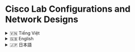 # Cisco Lab Configurations and Network Designs

<!-- Vietnamese -->
<details>
  <summary>🇻🇳 Tiếng Việt</summary>

## Giới thiệu

Repository này chứa các file cấu hình (packet tracer files - `.pkt`) và tài liệu thiết kế cho các bài lab mạng Cisco, bao gồm nhiều chủ đề như:

*   **Cisco Security:** Các cấu hình liên quan đến bảo mật mạng Cisco (có thể là các bài lab về CCNA Security).
*   **OSPF (Open Shortest Path First):** Cấu hình định tuyến OSPF cơ bản và nâng cao (với nhiều subnet).
*   **RIP (Routing Information Protocol):** Cấu hình định tuyến RIP.
*   **Switchport VLAN:** Cấu hình VLAN cơ bản và trunking trên switch.
*   **VTP (VLAN Trunking Protocol):** Cấu hình VTP để quản lý VLAN tập trung.
*   **Webserver and AP (Access Point):** Cấu hình tích hợp webserver và access point.

## Nội dung

*   **`Cisco Security Project (CCNA).pkt`:**  File Packet Tracer chứa các cấu hình bảo mật Cisco (có thể liên quan đến CCNA Security).  Các lệnh cấu hình có thể bao gồm:
    *   `username <username> privilege <level> secret <password>` (Tạo user)
    *   `enable secret <password>` (Đặt mật khẩu enable)
    *   `line vty 0 4`
    *   `login local` (Yêu cầu đăng nhập bằng user local)
    *   `transport input ssh` (Chỉ cho phép kết nối SSH)
    *   `ip access-list standard <acl-name>` (Tạo access list)
    *   `ip access-group <acl-name> in` (Áp dụng access list vào interface)
    *   `service password-encryption`
    *   `security passwords min-length <length>`
    *	`login block-for <seconds> attempts <number> within <seconds>`
  	*	`ip ssh version 2`
*   **`OSPF Routing Basic.pkt`:** Cấu hình OSPF cơ bản. Các lệnh:
    *   `router ospf <process-id>`
    *   `network <network-address> <wildcard-mask> area <area-id>`
    *   `show ip ospf neighbor` (Kiểm tra neighbor)
    *   `show ip route ospf` (Xem route OSPF)
*   **`OSPF Routing With 18 Subnets.pkt`:** Cấu hình OSPF với nhiều subnet.  Các lệnh tương tự như trên, nhưng có thể có cấu hình area phức tạp hơn.
*   **`Rip Routing With 22 Subnets.pkt`:** Cấu hình RIP với nhiều subnet.  Các lệnh:
    *   `router rip`
    *   `version 2`
    *   `network <network-address>` (Chú ý: RIP sử dụng classful network address)
    *   `no auto-summary` (Rất quan trọng khi dùng RIPv2)
    *   `show ip route rip` (Xem route RIP)
*   **`Swport Vlan Basic.pkt`:** Cấu hình VLAN cơ bản trên switch.  Các lệnh:
    *   `vlan <vlan-id>`
    *   `name <vlan-name>`
    *   `interface <interface-name>`
    *   `switchport mode access`
    *   `switchport access vlan <vlan-id>`
    *   `show vlan brief`
*   **`Swport Vlan Trunking.pkt`:** Cấu hình trunking trên switch.  Các lệnh:
    *   `interface <interface-name>`
    *   `switchport mode trunk`
    *   `switchport trunk encapsulation dot1q`
    *   `switchport trunk allowed vlan <vlan-list>`
    *   `show interfaces trunk`
*   **`VLAN and Trunking With OSPF For 18 Subnets.pkt`:** Kết hợp cấu hình VLAN, trunking, và OSPF.
*   **`VLAN Trunking with VTP - OSPF - Web and AP For 24 Subnets.pkt`:** Cấu hình toàn diện, bao gồm VLAN, trunking, VTP, OSPF, webserver, và access point.  Các lệnh bổ sung có thể bao gồm:
    *   `vtp mode {server | client | transparent}`
    *   `vtp domain <domain-name>`
    *   `vtp password <password>`
    *   `ip address <ip-address> <subnet-mask>` (Cấu hình IP cho interface, webserver)
    * Cấu hình DHCP pool, cấu hình WLC, và cấu hình AP (tùy thuộc vào mô phỏng).

## Hướng dẫn

1.  **Cài đặt Cisco Packet Tracer:** Bạn cần cài đặt Cisco Packet Tracer để mở và xem các file `.pkt`.
2.  **Mở file:** Mở file `.pkt` tương ứng trong Packet Tracer.
3.  **Khám phá cấu hình:** Sử dụng các lệnh `show` để xem cấu hình của các thiết bị (router, switch).  Ví dụ: `show running-config`, `show ip interface brief`, `show vlan brief`, `show ip route`, v.v.

</details>

<!-- English -->
<details>
  <summary>🇬🇧 English</summary>

## Introduction

This repository contains Packet Tracer files (`.pkt`) and design documents for Cisco network labs, covering various topics such as:

*   **Cisco Security:** Configurations related to Cisco network security (possibly CCNA Security labs).
*   **OSPF (Open Shortest Path First):** Basic and advanced OSPF routing configurations (with multiple subnets).
*   **RIP (Routing Information Protocol):** RIP routing configuration.
*   **Switchport VLAN:** Basic VLAN and trunking configurations on switches.
*   **VTP (VLAN Trunking Protocol):** VTP configuration for centralized VLAN management.
*   **Webserver and AP (Access Point):** Integrated webserver and access point configuration.

## Contents

*   **`Cisco Security Project (CCNA).pkt`:**  Packet Tracer file containing Cisco security configurations (potentially related to CCNA Security).  Possible commands include:
    *   `username <username> privilege <level> secret <password>`
    *   `enable secret <password>`
    *   `line vty 0 4`
    *   `login local`
    *   `transport input ssh`
    *   `ip access-list standard <acl-name>`
    *   `ip access-group <acl-name> in`
    *   `service password-encryption`
    *   `security passwords min-length <length>`
    * `login block-for <seconds> attempts <number> within <seconds>`
    * `ip ssh version 2`
*   **`OSPF Routing Basic.pkt`:** Basic OSPF configuration. Commands:
    *   `router ospf <process-id>`
    *   `network <network-address> <wildcard-mask> area <area-id>`
    *   `show ip ospf neighbor`
    *   `show ip route ospf`
*   **`OSPF Routing With 18 Subnets.pkt`:** OSPF configuration with multiple subnets. Similar commands as above, but may involve more complex area configurations.
*   **`Rip Routing With 22 Subnets.pkt`:** RIP configuration with multiple subnets. Commands:
    *   `router rip`
    *   `version 2`
    *   `network <network-address>` (Note: RIP uses classful network addresses)
    *   `no auto-summary` (Crucial when using RIPv2)
    *   `show ip route rip`
*   **`Swport Vlan Basic.pkt`:** Basic VLAN configuration on a switch. Commands:
    *   `vlan <vlan-id>`
    *   `name <vlan-name>`
    *   `interface <interface-name>`
    *   `switchport mode access`
    *   `switchport access vlan <vlan-id>`
    * `show vlan brief`
*   **`Swport Vlan Trunking.pkt`:** Trunking configuration on a switch.  Commands:
    *   `interface <interface-name>`
    *   `switchport mode trunk`
    *   `switchport trunk encapsulation dot1q`
    *   `switchport trunk allowed vlan <vlan-list>`
    *   `show interfaces trunk`
*   **`VLAN and Trunking With OSPF For 18 Subnets.pkt`:** Combines VLAN, trunking, and OSPF configurations.
*   **`VLAN Trunking with VTP - OSPF - Web and AP For 24 Subnets.pkt`:** Comprehensive configuration, including VLAN, trunking, VTP, OSPF, webserver, and access point.  Additional commands may include:
    *   `vtp mode {server | client | transparent}`
    *   `vtp domain <domain-name>`
    *   `vtp password <password>`
    *   `ip address <ip-address> <subnet-mask>` (IP configuration for interfaces, webserver)
    *  DHCP pool configuration, WLC configuration, and AP configuration (depending on the simulation).

## Instructions

1.  **Install Cisco Packet Tracer:** You need to install Cisco Packet Tracer to open and view the `.pkt` files.
2.  **Open the file:** Open the corresponding `.pkt` file in Packet Tracer.
3.  **Explore the configuration:** Use `show` commands to view the configuration of the devices (routers, switches).  For example: `show running-config`, `show ip interface brief`, `show vlan brief`, `show ip route`, etc.

</details>

<!-- Japanese -->
<details>
  <summary>🇯🇵 日本語</summary>

## 概要

このリポジトリには、以下のようなさまざまなトピックをカバーする Cisco ネットワークラボ用の Packet Tracer ファイル (`.pkt`) と設計ドキュメントが含まれています。

*   **Cisco Security:** Cisco ネットワークセキュリティに関連する設定 (CCNA Security ラボの可能性があります)。
*   **OSPF (Open Shortest Path First):** 基本および高度な OSPF ルーティング設定 (複数のサブネットを使用)。
*   **RIP (Routing Information Protocol):** RIP ルーティング設定。
*   **Switchport VLAN:** スイッチ上の基本的な VLAN およびトランキング設定。
*   **VTP (VLAN Trunking Protocol):** 一元化された VLAN 管理のための VTP 設定。
*   **Webserver and AP (Access Point):** 統合された Web サーバーとアクセスポイントの設定。

## 内容

*   **`Cisco Security Project (CCNA).pkt`:** Cisco セキュリティ設定を含む Packet Tracer ファイル (CCNA Security に関連する可能性があります)。考えられるコマンドは次のとおりです。
    *   `username <username> privilege <level> secret <password>`
    *   `enable secret <password>`
    *   `line vty 0 4`
    *   `login local`
    *   `transport input ssh`
    *   `ip access-list standard <acl-name>`
    *   `ip access-group <acl-name> in`
    *   `service password-encryption`
    *   `security passwords min-length <length>`
    *   `login block-for <seconds> attempts <number> within <seconds>`
    *	`ip ssh version 2`
*   **`OSPF Routing Basic.pkt`:** 基本的な OSPF 設定。コマンド:
    *   `router ospf <process-id>`
    *   `network <network-address> <wildcard-mask> area <area-id>`
    *   `show ip ospf neighbor`
    *   `show ip route ospf`
*   **`OSPF Routing With 18 Subnets.pkt`:** 複数のサブネットを使用した OSPF 設定。上記と同様のコマンドですが、より複雑なエリア設定が含まれる場合があります。
*   **`Rip Routing With 22 Subnets.pkt`:** 複数のサブネットを使用した RIP 設定。コマンド:
    *   `router rip`
    *   `version 2`
    *   `network <network-address>` (注: RIP はクラスフルネットワークアドレスを使用します)
    *   `no auto-summary` (RIPv2 を使用する場合は重要)
    *   `show ip route rip`
*   **`Swport Vlan Basic.pkt`:** スイッチ上の基本的な VLAN 設定。コマンド:
    *   `vlan <vlan-id>`
    *   `name <vlan-name>`
    *   `interface <interface-name>`
    *   `switchport mode access`
    *   `switchport access vlan <vlan-id>`
    *   `show vlan brief`
*   **`Swport Vlan Trunking.pkt`:** スイッチ上のトランキング設定。コマンド:
    *   `interface <interface-name>`
    *   `switchport mode trunk`
    *   `switchport trunk encapsulation dot1q`
    *   `switchport trunk allowed vlan <vlan-list>`
    *   `show interfaces trunk`
*   **`VLAN and Trunking With OSPF For 18 Subnets.pkt`:** VLAN、トランキング、および OSPF 設定を組み合わせたもの。
*   **`VLAN Trunking with VTP - OSPF - Web and AP For 24 Subnets.pkt`:** VLAN、トランキング、VTP、OSPF、Web サーバー、およびアクセスポイントを含む包括的な設定。追加のコマンドには、次のものが含まれる場合があります。
    *   `vtp mode {server | client | transparent}`
    *   `vtp domain <domain-name>`
    *   `vtp password <password>`
    *   `ip address <ip-address> <subnet-mask>` (インターフェイス、Web サーバーの IP 設定)
    *   DHCP プール設定、WLC 設定、および AP 設定 (シミュレーションによって異なります)。

## 説明書

1.  **Cisco Packet Tracer のインストール:** `.pkt` ファイルを開いて表示するには、Cisco Packet Tracer をインストールする必要があります。
2.  **ファイルを開く:** Packet Tracer で対応する `.pkt` ファイルを開きます。
3.  **設定の確認:** `show` コマンドを使用して、デバイス (ルーター、スイッチ) の設定を表示します。例: `show running-config`, `show ip interface brief`, `show vlan brief`, `show ip route` など。

</details>
